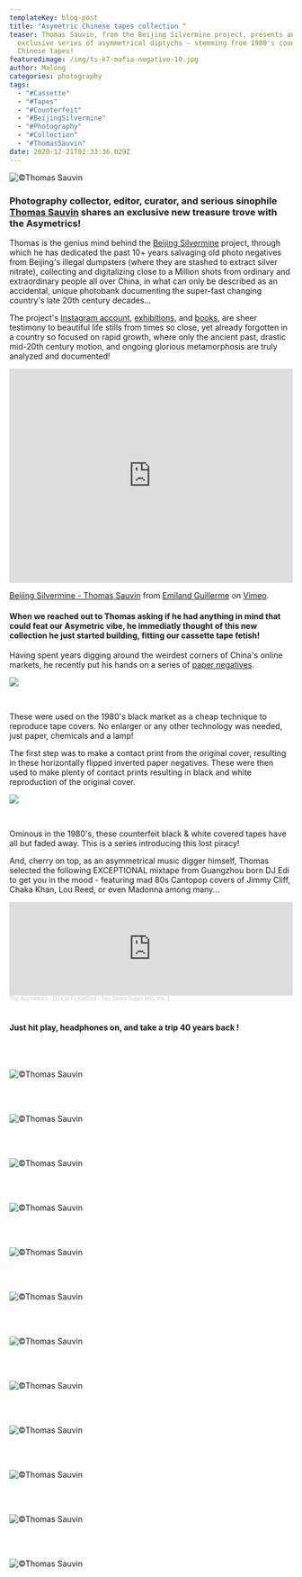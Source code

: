 ```yaml
---
templateKey: blog-post
title: "Asymetric Chinese tapes collection "
teaser: Thomas Sauvin, from the Beijing Silvermine project, presents an
  exclusive series of asymmetrical diptychs - stemming from 1980's counterfeit
  Chinese tapes!
featuredimage: /img/ts-k7-mafia-negative-10.jpg
author: Malong
categories: photography
tags:
  - "#Cassette"
  - "#Tapes"
  - "#Counterfeit"
  - "#BeijingSilvermine"
  - "#Photography"
  - "#Collection"
  - "#ThomasSauvin"
date: 2020-12-21T02:33:36.029Z
---
```

![](/img/ts-k7-mafia-positive-10.jpg "©Thomas Sauvin")

### Photography collector, editor, curator, and serious sinophile [Thomas Sauvin](https://www.instagram.com/thomas_sauvin/?hl=en) shares an exclusive new treasure trove with the Asymetrics!

Thomas is the genius mind behind the [Beijing Silvermine](https://www.beijingsilvermine.com/) project, through which he has dedicated the past 10+ years salvaging old photo negatives from Beijing's illegal dumpsters (where they are stashed to extract silver nitrate), collecting and digitalizing close to a Million shots from ordinary and extraordinary people all over China, in what can only be described as an accidental, unique photobank documenting the super-fast changing country's late 20th century decades...

The project's [Instagram account](https://www.instagram.com/beijing_silvermine/?hl=en), [exhibitions](https://www.beijingsilvermine.com/exhibitions-news), and [books](https://www.beijingsilvermine.com/photobooks), are sheer testimony to beautiful life stills from times so close, yet already forgotten in a country so focused on rapid growth, where only the ancient past, drastic mid-20th century motion, and ongoing glorious metamorphosis are truly analyzed and documented!

<iframe src="https://player.vimeo.com/video/40689438" width="100%" height="380" frameborder="0" allow="autoplay; fullscreen" allowfullscreen></iframe>
<p><a href="https://vimeo.com/40689438">Beijing Silvermine - Thomas Sauvin</a> from <a href="https://vimeo.com/emiland">Emiland Guillerme</a> on <a href="https://vimeo.com">Vimeo</a>.</p>

#### When we reached out to Thomas asking if he had anything in mind that could feat our Asymetric vibe, he immediatly thought of this new collection he just started building, fitting our cassette tape fetish!

Having spent years digging around the weirdest corners of China's online markets, he recently put his hands on a series of [paper negatives](https://en.wikipedia.org/wiki/Paper_negative).

![](/img/ts-k7-mafia-negative-15.jpg)

<br>

These were used on the 1980's black market as a cheap technique to reproduce tape covers.  No enlarger or any other technology was needed, just paper, chemicals and a lamp!

 The first step was to make a contact print from the original cover, resulting in these horizontally flipped inverted paper negatives. These were then used to make plenty of contact prints resulting in black and white reproduction of the original cover.

![](/img/ts-k7-mafia-positive-15.jpg)

<br>

Ominous in the 1980's, these counterfeit black & white covered tapes have all but faded away. This is a series introducing this lost piracy!

And, cherry on top, as an asymmetrical music digger himself, Thomas selected the following EXCEPTIONAL mixtape from Guangzhou born DJ Edi to get you in the mood - featuring mad 80s Cantopop covers of Jimmy Cliff, Chaka Khan, Lou Reed, or even Madonna among many...

<iframe width="100%" height="166" scrolling="no" frameborder="no" allow="autoplay" src="https://w.soundcloud.com/player/?url=https%3A//api.soundcloud.com/tracks/951465112&color=%23ff5500&auto_play=false&hide_related=false&show_comments=true&show_user=true&show_reposts=false&show_teaser=true"></iframe><div style="font-size: 10px; color: #cccccc;line-break: anywhere;word-break: normal;overflow: hidden;white-space: nowrap;text-overflow: ellipsis; font-family: Interstate,Lucida Grande,Lucida Sans Unicode,Lucida Sans,Garuda,Verdana,Tahoma,sans-serif;font-weight: 100;"><a href="https://soundcloud.com/the-asymetrics" title="The Asymetrics" target="_blank" style="color: #cccccc; text-decoration: none;">The Asymetrics</a> · <a href="https://soundcloud.com/the-asymetrics/dj-edi-ft-kidgod-tao-street-super-hits-vol-1" title="DJ Edi Ft KidGod - Tao Street Super Hits Vol. 1" target="_blank" style="color: #cccccc; text-decoration: none;">DJ Edi Ft KidGod - Tao Street Super Hits Vol. 1</a></div>

<br>

#### Just hit play, headphones on, and take a trip 40 years back !

<br>

<br>

![](/img/k7-diptyques-01.jpg "©Thomas Sauvin")

<br>

<br>

![](/img/k7-diptyques-02.jpg "©Thomas Sauvin")

<br>

<br>

![](/img/k7-diptyques-03.jpg "©Thomas Sauvin")

<br>

<br>

![](/img/k7-diptyques-04.jpg "©Thomas Sauvin")

<br>

<br>

![](/img/k7-diptyques-05.jpg "©Thomas Sauvin")

<br>

<br>

![](/img/k7-diptyques-06.jpg "©Thomas Sauvin")

<br>

<br>

![](/img/k7-diptyques-07.jpg "©Thomas Sauvin")

<br>

<br>

![](/img/k7-diptyques-08.jpg "©Thomas Sauvin")

<br>

<br>

![](/img/k7-diptyques-09.jpg "©Thomas Sauvin")

<br>

<br>

![](/img/k7-diptyques-10.jpg "©Thomas Sauvin")

<br>

<br>

![](/img/k7-diptyques-11.jpg "©Thomas Sauvin")

<br>

<br>

![](/img/k7-diptyques-12.jpg "©Thomas Sauvin")